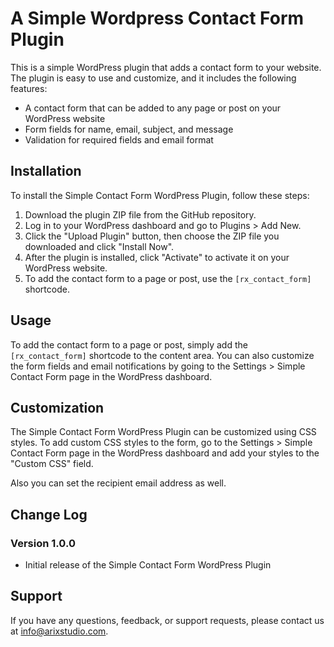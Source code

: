 # A Simple Wordpress Contact Form Plugin

This is a simple WordPress plugin that adds a contact form to your website. The plugin is easy to use and customize, and it includes the following features:

- A contact form that can be added to any page or post on your WordPress website
- Form fields for name, email, subject, and message
- Validation for required fields and email format

## Installation

To install the Simple Contact Form WordPress Plugin, follow these steps:

1. Download the plugin ZIP file from the GitHub repository.
2. Log in to your WordPress dashboard and go to Plugins > Add New.
3. Click the "Upload Plugin" button, then choose the ZIP file you downloaded and click "Install Now".
4. After the plugin is installed, click "Activate" to activate it on your WordPress website.
5. To add the contact form to a page or post, use the `[rx_contact_form]` shortcode.

## Usage

To add the contact form to a page or post, simply add the `[rx_contact_form]` shortcode to the content area. You can also customize the form fields and email notifications by going to the Settings > Simple Contact Form page in the WordPress dashboard.

## Customization

The Simple Contact Form WordPress Plugin can be customized using CSS styles. To add custom CSS styles to the form, go to the Settings > Simple Contact Form page in the WordPress dashboard and add your styles to the "Custom CSS" field.

Also you can set the recipient email address as well.

## Change Log

### Version 1.0.0

- Initial release of the Simple Contact Form WordPress Plugin

## Support

If you have any questions, feedback, or support requests, please contact us at info@arixstudio.com.

